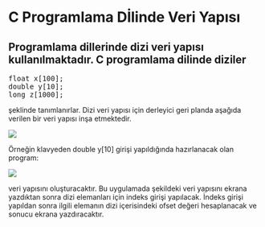 # C Programlama Dİlinde Veri Yapısı

## Programlama dillerinde dizi veri yapısı kullanılmaktadır. C programlama dilinde diziler
<pre>
float x[100];
double y[10];
long z[1000];
</pre>

şeklinde tanımlanırlar. Dizi veri yapısı için derleyici geri planda aşağıda verilen bir veri yapısı inşa etmektedir.

![](https://i.imgur.com/LX3dkdn.png)

Örneğin klavyeden double y[10] girişi yapıldığında hazırlanacak olan program: 

![](https://i.imgur.com/MurxXDv.png)

veri yapısını oluşturacaktır. Bu  uygulamada şekildeki veri yapısını ekrana yazdıktan sonra dizi elemanları için indeks girişi yapılacak. İndeks girişi yapıldan sonra ilgili elemanın dizi içerisindeki ofset değeri hesaplanacak ve sonucu ekrana yazdıracaktır.


